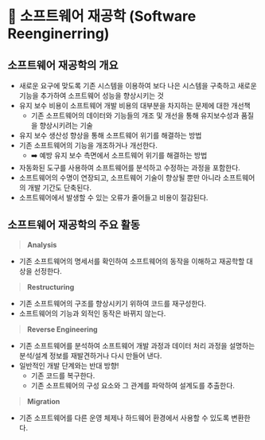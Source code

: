 # 🌟 소프트웨어 재공학 (Software Reenginerring)

## 소프트웨어 재공학의 개요

- 새로운 요구에 맞도록 기존 시스템을 이용하여 보다 나은 시스템을 구축하고 새로운 기능을 추가하여 소프트웨어 성능을 향상시키는 것
- 유지 보수 비용이 소프트웨어 개발 비용의 대부분을 차지하는 문제에 대한 개선책
  - 기존 소프트웨어의 데이터와 기능들의 개조 및 개선을 통해 유지보수성과 품질을 향상시키려는 기술
- 유지 보수 생산성 향상을 통해 소프트웨어 위기를 해결하는 방법
- 기존 소프트웨어의 기능을 개조하거나 개선한다.
  - ➡️ 예방 유지 보수 측면에서 소프트웨어 위기를 해결하는 방법
- 자동화된 도구를 사용하여 소프트웨어를 분석하고 수정하는 과정을 포함한다.
- 소프트웨어의 수명이 연장되고, 소프트웨어 기술이 향상될 뿐만 아니라 소프트웨어의 개발 기간도 단축된다.
- 소프트웨어에서 발생할 수 있는 오류가 줄어들고 비용이 절감된다.

## 소프트웨어 재공학의 주요 활동

> **Analysis**

- 기존 소프트웨어의 명세서를 확인하여 소프트웨어의 동작을 이해하고 재공학할 대상을 선정한다.

> **Restructuring**

- 기존 소프트웨어의 구조를 향상시키기 위하여 코드를 재구성한다.
- 소프트웨어의 기능과 외적인 동작은 바뀌지 않는다.

> **Reverse Engineering**

- 기존 소프트웨어를 분석하여 소프트웨어 개발 과정과 데이터 처리 과정을 설명하는 분석/설계 정보를 재발견하거나 다시 만들어 낸다.
- 일반적인 개발 단계와는 반대 방향!
  - 기존 코드를 복구한다.
  - 기존 소프트웨어의 구성 요소와 그 관계를 파악하여 설계도를 추출한다.

> **Migration**

- 기존 소프트웨어를 다른 운영 체제나 하드웨어 환경에서 사용할 수 있도록 변환한다.
